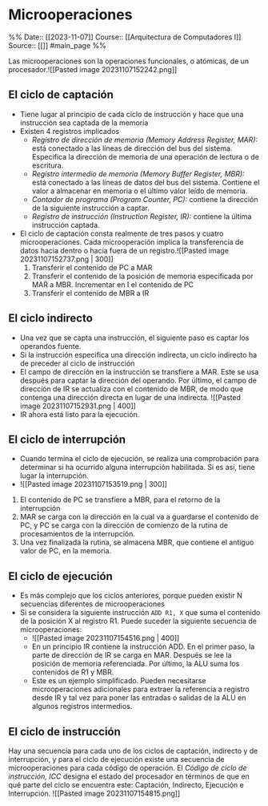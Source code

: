 # Microoperaciones

%%
Date:: [[2023-11-07]]
Course:: [[Arquitectura de Computadores I]]
Source:: [[]] #main_page 
%%

Las microoperaciones son la operaciones funcionales, o atómicas, de un procesador.![[Pasted image 20231107152242.png]]

## El ciclo de captación
- Tiene lugar al principio de cada ciclo de instrucción y hace que una instrucción sea captada de la memoria
- Existen 4 registros implicados
	- *Registro de dirección de memoria (Memory Address Register, MAR):* está conectado a las líneas de dirección del bus del sistema. Especifica la dirección de memoria de una operación de lectura o de escritura.
	-  *Registro intermedio de memoria (Memory Buffer Register, MBR):* está conectado a las líneas de datos del bus del sistema. Contiene el valor a almacenar en memoria o el último valor leído de memoria.
	- *Contador de programa (Program Counter, PC):* contiene la dirección de la siguiente instrucción a captar.
	- *Registro de instrucción (Instruction Register, IR):* contiene la última instrucción captada.
- El ciclo de captación consta realmente de tres pasos y cuatro microoperaciones. Cada microoperación implica la transferencia de datos hacia dentro o hacia fuera de un registro.![[Pasted image 20231107152737.png | 300]]
	1. Transferir el contenido de PC a MAR
	2. Transferir el contenido de la posición de memoria especificada por MAR a MBR. Incrementar en I el contenido de PC
	3. Transferir el contenido de MBR a IR


## El ciclo indirecto
- Una vez que se capta una instrucción, el siguiente paso es captar los operandos fuente.
- Si la instrucción especifica una dirección indirecta, un ciclo indirecto ha de preceder al ciclo de instrucción
- El campo de dirección en la instrucción se transfiere a MAR. Este se usa después para captar la dirección del operando. Por último, el campo de dirección de IR se actualiza con el contenido de MBR, de modo que contenga una dirección directa en lugar de una indirecta. ![[Pasted image 20231107152931.png | 400]]
- IR ahora está listo para la ejecución. 
## El ciclo de interrupción
- Cuando termina el ciclo de ejecución, se realiza una comprobación para determinar si ha ocurrido alguna interrupción habilitada. Si es así, tiene lugar la interrupción.
- ![[Pasted image 20231107153519.png | 300]]
1. El contenido de PC se transfiere a MBR, para el retorno de la interrupción
2. MAR se carga con la dirección en la cual va a guardarse el contenido de PC, y PC se carga con la dirección de comienzo de la rutina de procesamientos de la interrupción.
3. Una vez finalizada la rutina, se almacena MBR, que contiene el antiguo valor de PC, en la memoria.


## El ciclo de ejecución
- Es más complejo que los ciclos anteriores, porque pueden existir N secuencias diferentes de microoperaciones
- Si se considera la siguiente instrucción `ADD R1, X` que suma el contenido de la posición X al registro R1. Puede suceder la siguiente secuencia de microoperaciones:
	- ![[Pasted image 20231107154516.png | 400]]
	- En un principio IR contiene la instrucción ADD. En el primer paso, la parte de dirección de IR se carga en MAR. Después se lee la posición de memoria referenciada. Por último, la ALU suma los contenidos de R1 y MBR. 
	- Este es un ejemplo simplificado. Pueden necesitarse microoperaciones adicionales para extraer la referencia a registro desde IR y tal vez para poner las entradas o salidas de la ALU en algunos registros intermedios.

## El ciclo de instrucción
Hay una secuencia para cada uno de los ciclos de captación, indirecto y de interrupción, y para el ciclo de ejecución existe una secuencia de microoperaciones para cada código de operación.
El *Código de ciclo de instrucción, ICC* designa el estado del procesador en términos de que en qué parte del ciclo se encuentra este: Captación, Indirecto, Ejecución e Interrupción.
![[Pasted image 20231107154815.png]]